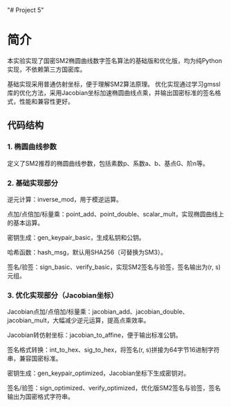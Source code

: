 "# Project 5" 
# 简介
本实验实现了国密SM2椭圆曲线数字签名算法的基础版和优化版，均为纯Python实现，不依赖第三方国密库。

基础实现采用普通仿射坐标，便于理解SM2算法原理。
优化实现通过学习gmssl库的优化方法，采用Jacobian坐标加速椭圆曲线点乘，并输出国密标准的签名格式，性能和兼容性更好。
## 代码结构
### 1. 椭圆曲线参数
定义了SM2推荐的椭圆曲线参数，包括素数p、系数a、b、基点G、阶n等。

### 2. 基础实现部分
逆元计算：inverse_mod，用于模逆运算。

点加/点倍加/标量乘：point_add、point_double、scalar_mult，实现椭圆曲线上的基本运算。

密钥生成：gen_keypair_basic，生成私钥和公钥。

哈希函数：hash_msg，默认用SHA256（可替换为SM3）。

签名/验签：sign_basic、verify_basic，实现SM2签名与验签，签名输出为(r, s)元组。

### 3. 优化实现部分（Jacobian坐标）
Jacobian点加/点倍加/标量乘：jacobian_add、jacobian_double、jacobian_mult，大幅减少逆元运算，提高点乘效率。

Jacobian转仿射坐标：jacobian_to_affine，便于输出标准公钥。

签名格式转换：int_to_hex、sig_to_hex，将签名(r, s)拼接为64字节16进制字符串，兼容国密标准。

密钥生成：gen_keypair_optimized，Jacobian坐标下生成密钥对。

签名/验签：sign_optimized、verify_optimized，优化版SM2签名与验签，签名输出为国密格式字符串。
